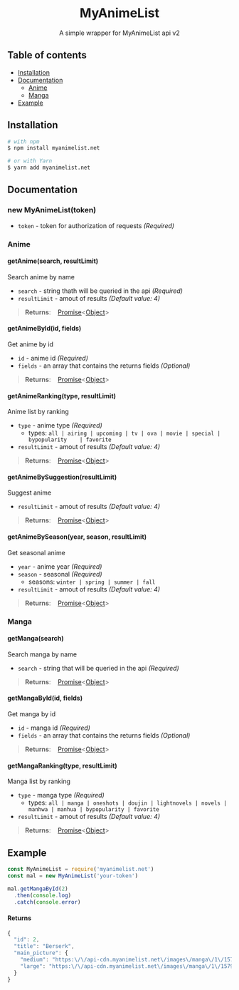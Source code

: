 <div align="center">
  <h1>MyAnimeList</h2>
  <p>A simple wrapper for MyAnimeList api v2</p>
</div>

## Table of contents

- [Installation](#installation)
- [Documentation](#documentation)
  - [Anime](#anime)
  - [Manga](#manga)
- [Example](#example)

## Installation

```bash
# with npm
$ npm install myanimelist.net

# or with Yarn
$ yarn add myanimelist.net
```

## Documentation

### new MyAnimeList(token)

- `token` - token for authorization of requests _(Required)_

### Anime

#### getAnime(search, resultLimit)
Search anime by name

- `search` - string thath will be queried in the api _(Required)_
- `resultLimit` - amout of results _(Default value: 4)_

>**Returns**: &nbsp;&nbsp; [Promise](https://developer.mozilla.org/en-US/docs/Web/JavaScript/Reference/Global_Objects/Promise)<[Object](https://developer.mozilla.org/en-US/docs/Web/JavaScript/Reference/Global_Objects/Object)>

#### getAnimeById(id, fields)
Get anime by id

- `id` - anime id _(Required)_
- `fields` - an array that contains the returns fields _(Optional)_

>**Returns**: &nbsp;&nbsp; [Promise](https://developer.mozilla.org/en-US/docs/Web/JavaScript/Reference/Global_Objects/Promise)<[Object](https://developer.mozilla.org/en-US/docs/Web/JavaScript/Reference/Global_Objects/Object)>

#### getAnimeRanking(type, resultLimit)
Anime list by ranking

- `type` - anime type _(Required)_
   - types: `all | airing | upcoming | tv | ova | movie | special | bypopularity	| favorite`
- `resultLimit` - amout of results _(Default value: 4)_

>**Returns**: &nbsp;&nbsp; [Promise](https://developer.mozilla.org/en-US/docs/Web/JavaScript/Reference/Global_Objects/Promise)<[Object](https://developer.mozilla.org/en-US/docs/Web/JavaScript/Reference/Global_Objects/Object)>

#### getAnimeBySuggestion(resultLimit)
Suggest anime

- `resultLimit` - amout of results _(Default value: 4)_

>**Returns**: &nbsp;&nbsp; [Promise](https://developer.mozilla.org/en-US/docs/Web/JavaScript/Reference/Global_Objects/Promise)<[Object](https://developer.mozilla.org/en-US/docs/Web/JavaScript/Reference/Global_Objects/Object)>

#### getAnimeBySeason(year, season, resultLimit)
Get seasonal anime

- `year` - anime year _(Required)_
- `season` - seasonal _(Required)_
  - seasons: `winter | spring | summer | fall`
- `resultLimit` - amout of results _(Default value: 4)_

>**Returns**: &nbsp;&nbsp; [Promise](https://developer.mozilla.org/en-US/docs/Web/JavaScript/Reference/Global_Objects/Promise)<[Object](https://developer.mozilla.org/en-US/docs/Web/JavaScript/Reference/Global_Objects/Object)>

### Manga

#### getManga(search)
Search manga by name

- `search` - string that will be queried in the api _(Required)_

>**Returns**: &nbsp;&nbsp; [Promise](https://developer.mozilla.org/en-US/docs/Web/JavaScript/Reference/Global_Objects/Promise)<[Object](https://developer.mozilla.org/en-US/docs/Web/JavaScript/Reference/Global_Objects/Object)>

#### getMangaById(id, fields)
Get manga by id

- `id` - manga id _(Required)_
- `fields` - an array that contains the returns fields _(Optional)_

>**Returns**: &nbsp;&nbsp; [Promise](https://developer.mozilla.org/en-US/docs/Web/JavaScript/Reference/Global_Objects/Promise)<[Object](https://developer.mozilla.org/en-US/docs/Web/JavaScript/Reference/Global_Objects/Object)>

#### getMangaRanking(type, resultLimit)
Manga list by ranking

- `type` - manga type _(Required)_
  - types: `all | manga | oneshots | doujin | lightnovels | novels | manhwa | manhua | bypopularity	| favorite`
- `resultLimit` - amout of results _(Default value: 4)_

>**Returns**: &nbsp;&nbsp; [Promise](https://developer.mozilla.org/en-US/docs/Web/JavaScript/Reference/Global_Objects/Promise)<[Object](https://developer.mozilla.org/en-US/docs/Web/JavaScript/Reference/Global_Objects/Object)>

## Example

```javascript
const MyAnimeList = require('myanimelist.net')
const mal = new MyAnimeList('your-token')

mal.getMangaById(2)
  .then(console.log)
  .catch(console.error)
```

#### Returns
```javascript
{
  "id": 2,
  "title": "Berserk",
  "main_picture": {
    "medium": "https:\/\/api-cdn.myanimelist.net\/images\/manga\/1\/157931.jpg",
    "large": "https:\/\/api-cdn.myanimelist.net\/images\/manga\/1\/157931l.jpg"
  }
}
```
